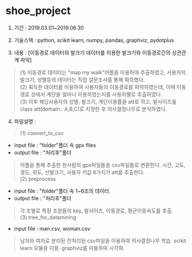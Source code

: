 # shoe_project


1. 기간 : 2019.03.01~2019.06.30  

2. 기술스택 : python, scikit learn, numpy, pandas, graphviz, pydotplus  

3. 내용 : [이동경로 데이터와 발크기 데이터를 이용한 발크기와 이동경로간의 상관관계 파악]  
>(1) 이동경로 데이터는 "map my walk"어플을 이용하여 추출하였고, 사용자의 발크기, 성별등의 데이터는 직접 설문조사를 통해 획득했다.  
>(2) 획득한 데이터를 이용하여 사용자들의 이동경로를 파악하였는데, 이때 이동경로 상에서 계단을 얼마나 이용하였는지를 사용자별로 추출하였다.  
>(3) 이후 해당사용자의 성별, 발크기, 계단이용률을 att로 하고, 발사이즈를 class att(domain : A,B,C)로 지정한 후 의사결정나무로 분석하였다.
 
4. 파일설명 :  
>(1) convert_to_csv  
- input file  : "folder"폴더 속 gpx files  
- output file : "처리후"폴더  
>어플을 통해 추출한 한사람의 gpx파일들을 csv파일들로 변환한다. 시간, 고도, 경도, 위도, 신발크기, 사용자 키값 6가지가 att를 추출한다.  
>(2) preprocess  
- input file  : "folder"폴더 속 1~6조의 데이터  
- output file : "처리후"폴더  
>각 조별로 특정 조원들의 key, 발사이즈, 이동경로, 평균이동속도를 추출.  
>(3) tree_for_datamining  
- input file  : man.csv, woman.csv  
>남자와 여자로 분리된 전처리된 csv파일을 이용하여 의사결정나무 학습. scikit learn 모듈을 이용. graphviz를 이용하여 시각화.  

   
   
   
